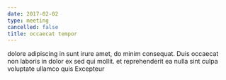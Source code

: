 ```yaml
---
date: 2017-02-02
type: meeting
cancelled: false
title: occaecat tempor
---
```

dolore adipiscing in sunt irure amet, do minim consequat. Duis occaecat non laboris in dolor ex sed qui mollit. et reprehenderit ea nulla sint culpa voluptate ullamco quis Excepteur